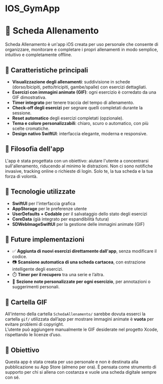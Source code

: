 # IOS_GymApp

# 💪 Scheda Allenamento

Scheda Allenamento è un'app iOS creata per uso personale che consente di organizzare, monitorare e completare i propri allenamenti in modo semplice, intuitivo e completamente offline.

## 📱 Caratteristiche principali

- **Visualizzazione degli allenamenti**: suddivisione in schede (dorso/bicipiti, petto/tricipiti, gambe/spalle) con esercizi dettagliati.
- **Esercizi con immagini animate (GIF)**: ogni esercizio è corredato da una GIF dimostrativa.
- **Timer integrato** per tenere traccia del tempo di allenamento.
- **Check-off degli esercizi** per segnare quelli completati durante la sessione.
- **Reset automatico** degli esercizi completati (opzionale).
- **Tema e colore personalizzabili**: chiaro, scuro o automatico, con più scelte cromatiche.
- **Design nativo SwiftUI**: interfaccia elegante, moderna e responsive.

## 🧠 Filosofia dell'app

L'app è stata progettata con un obiettivo: aiutare l'utente a concentrarsi sull'allenamento, riducendo al minimo le distrazioni. Non ci sono notifiche invasive, tracking online o richieste di login. Solo te, la tua scheda e la tua forza di volontà.

## 🔧 Tecnologie utilizzate

- **SwiftUI** per l'interfaccia grafica
- **AppStorage** per le preferenze utente
- **UserDefaults + Codable** per il salvataggio dello stato degli esercizi
- **CoreData** (già integrato per espandibilità futura)
- **SDWebImageSwiftUI** per la gestione delle immagini animate (GIF)

## 🚀 Future implementazioni

- ✅ **Aggiunta di nuovi esercizi direttamente dall'app**, senza modificare il codice.
- 📷 **Scansione automatica di una scheda cartacea**, con estrazione intelligente degli esercizi.
- ⏱️ **Timer per il recupero** tra una serie e l’altra.
- 📝 **Sezione note personalizzate per ogni esercizio**, per annotazioni o suggerimenti personali.

## 📂 Cartella GIF

All'interno della cartella `SchedaAllenamento/` sarebbe dovuta esserci la cartella `gif/` utilizzata dall’app per mostrare immagini animate è **vuota** per evitare problemi di copyright.  
L’utente può aggiungere manualmente le GIF desiderate nel progetto Xcode, rispettando le licenze d’uso.

## 🎯 Obiettivo

Questa app è stata creata per uso personale e non è destinata alla pubblicazione su App Store (almeno per ora). È pensata come strumento di supporto per chi si allena con costanza e vuole una scheda digitale sempre con sé.

